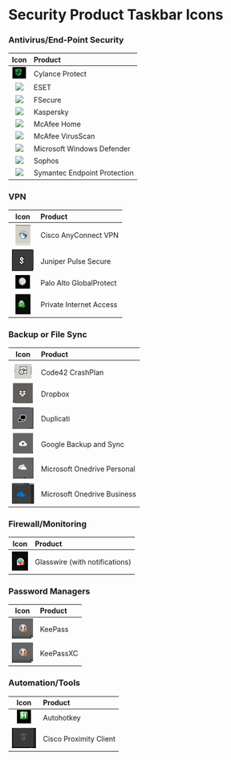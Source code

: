 # Security Product Taskbar Icons

### Antivirus/End-Point Security
| Icon 													| Product 							|
| :---:													| :--- 								|
| ![](/images/cylance-protect.png) 						| Cylance Protect 					|
| ![](/images/eset.png) 								| ESET 								|	
| ![](/images/fsecure.png) 								| FSecure 							|
| ![](/images/kaspersky.png) 							| Kaspersky 						|
| ![](/images/mcafee_home.png) 							| McAfee Home						|
| ![](/images/mcafee_enterprise.png) 					| McAfee VirusScan  				|
| ![](/images/win_defender.png) 						| Microsoft Windows Defender 		|
| ![](/images/sophos.png)								| Sophos							|
| ![](/images/sep.png) 									| Symantec Endpoint Protection 		|
	
### VPN	
| Icon 													| Product 							|
| :---:													| :--- 								|
| ![](/images/Cisco_VPN.jpg)							| Cisco AnyConnect VPN 				|
| ![](/images/pulse-vpn-disconnected.png) 				| Juniper Pulse Secure 				|	
| ![](/images/vpn-palo-alto-globalprotect.png) 			| Palo Alto GlobalProtect 			|
| ![](/images/VPN-Private-Internet-Access-Connected.png)| Private Internet Access 			|

### Backup or File Sync
| Icon 													| Product 							|
| :---:													| :--- 								|
|	|| Apple iCloud 						
| ![](/images/Code42_CrashPlan_Backup.jpg) 				| Code42 CrashPlan 					|
| ![](/images/dropbox.png)								| Dropbox 							|
| ![](/images/duplicati.png)							| Duplicati 						|
| ![](/images/google-backup-and-sync.png)				| Google Backup and Sync 			|
| ![](/images/onedrive.png)								| Microsoft Onedrive Personal 		|
| ![](/images/onedrive-biz.png)							| Microsoft Onedrive Business 		|

### Firewall/Monitoring
| Icon 													| Product 							|
| :---:													| :--- 								|
| ![](/images/Glasswire-with-alerts.png)				| Glasswire (with notifications) 	|


### Password Managers
| Icon 													| Product 							|
| :---:													| :--- 								|
| ![](/images/KeePassXC.png)							| KeePass							| 
| ![](/images/KeePassXC.png)							| KeePassXC							|
		
### Automation/Tools		
| Icon 													| Product 							|
| :---:													| :--- 								|
| ![](/images/autohotkey.png) 							| Autohotkey 						|
| ![](/images/cisco-proximity-screen-sharing.png)		| Cisco Proximity Client 			|

###